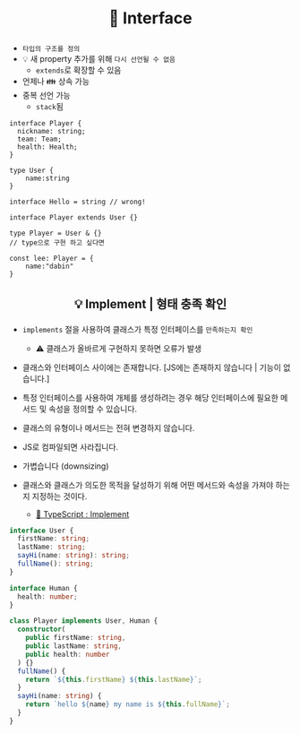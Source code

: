 # <p align="center"> 💬 Interface </p>

- `타입의 구조를 정의`
- 💡 새 property 추가를 위해 `다시 선언될 수 없음`
  - `extends`로 확장할 수 있음
- 언제나 👪 상속 가능
- 중복 선언 가능
  - `stack`됨

```tsx
interface Player {
  nickname: string;
  team: Team;
  health: Health;
}

type User {
	name:string
}

interface Hello = string // wrong!

interface Player extends User {}

type Player = User & {}
// type으로 구현 하고 싶다면

const lee: Player = {
	name:"dabin"
}
```

## <p align="center">💡 Implement | 형태 충족 확인</p>

- `implements` 절을 사용하여 클래스가 특정 인터페이스를 `만족하는지 확인`
  - ⚠️ 클래스가 올바르게 구현하지 못하면 오류가 발생
- 클래스와 인터페이스 사이에는 존재합니다. [JS에는 존재하지 않습니다 | 기능이 없습니다.]
- 특정 인터페이스를 사용하여 개체를 생성하려는 경우 해당 인터페이스에 필요한 메서드 및 속성을 정의할 수 있습니다.
- 클래스의 유형이나 메서드는 전혀 변경하지 않습니다.
- JS로 컴파일되면 사라집니다.
- 가볍습니다 (downsizing)
- 클래스와 클래스가 의도한 목적을 달성하기 위해 어떤 메서드와 속성을 가져야 하는지 지정하는 것이다.

  - [📎 TypeScript : Implement](https://www.typescriptlang.org/docs/handbook/2/classes.html#implements-clauses)

```typescript
interface User {
  firstName: string;
  lastName: string;
  sayHi(name: string): string;
  fullName(): string;
}

interface Human {
  health: number;
}

class Player implements User, Human {
  constructor(
    public firstName: string,
    public lastName: string,
    public health: number
  ) {}
  fullName() {
    return `${this.firstName} ${this.lastName}`;
  }
  sayHi(name: string) {
    return `hello ${name} my name is ${this.fullName}`;
  }
}
```
